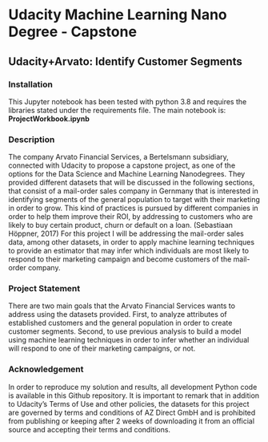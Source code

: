 # Udacity Machine Learning Nano Degree - Capstone

## Udacity+Arvato: Identify Customer Segments

### Installation
This Jupyter notebook has been tested with python 3.8 and requires the libraries
stated under the requirements file.
The main notebook is: **ProjectWorkbook.ipynb**

### Description
The company Arvato Financial Services, a Bertelsmann subsidiary, connected
with Udacity to propose a capstone project, as one of the options for the
Data Science and Machine Learning Nanodegrees.
They provided different datasets that will be discussed in the following sections,
that consist of a mail-order sales company in Gernmany that is interested in
identifying segments of the general population to target with their marketing
in order to grow. This kind of practices is pursued by different companies in
order to help them improve their ROI, by addressing to customers who are likely
to buy certain product, churn or default on a loan. (Sebastiaan Höppner, 2017)
For this project I will be addressing the mail-order sales data, among other
datasets, in order to apply machine learning techniques to provide an estimator
that may infer which individuals are most likely to respond to their marketing
campaign and become customers of the mail-order company.

### Project Statement
There are two main goals that the Arvato Financial Services wants to address
using the datasets provided. First, to analyze attributes of established
customers and the general population in order to create customer segments.
Second, to use previous analysis to build a model using machine learning
techniques in order to infer whether an individual will respond to one of
their marketing campaigns, or not.


### Acknowledgement
In order to reproduce my solution and results, all development Python code is
available in this Github repository. It is important to remark that in addition
to Udacity’s Terms of Use and other policies, the datasets for this project are
governed by terms and conditions of AZ Direct GmbH and is prohibited from
publishing or keeping after 2 weeks of downloading it from an official source
and accepting their terms and conditions.
